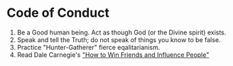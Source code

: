 # Code of Conduct

1. Be a Good human being. Act as though God (or the Divine spirit) exists.
2. Speak and tell the Truth; do not speak of things you know to be false.
3. Practice "Hunter-Gatherer" fierce eqalitarianism.
4. Read Dale Carnegie's ["How to Win Friends and Influence People"](https://github.com/DavidGeeraerts/Leadership/blob/main/doc/How%20to%20Win%20Friends%20%26%20Influence%20People.md)